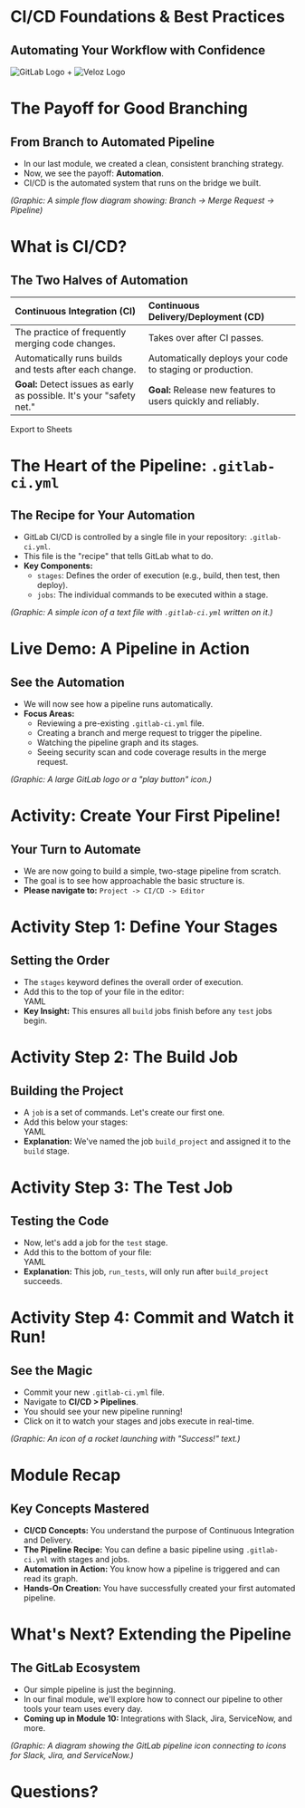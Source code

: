 # **CI/CD Foundations & Best Practices**

## **Automating Your Workflow with Confidence**

![GitLab Logo](https://about.gitlab.com/images/press/logo/png/gitlab-icon-rgb.png) + ![Veloz Logo](https://img1.wsimg.com/isteam/ip/55a4d049-b669-44b1-befb-5cbb852ac163/Veloz-Logo.svg/:/rs=w:59,h:59,cg:true,m/cr=w:59,h:59/qt=q:100/ll)


# **The Payoff for Good Branching**

## **From Branch to Automated Pipeline**

* In our last module, we created a clean, consistent branching strategy.  
* Now, we see the payoff: **Automation**.  
* CI/CD is the automated system that runs on the bridge we built.

*(Graphic: A simple flow diagram showing: Branch \-\> Merge Request \-\> Pipeline)*

# **What is CI/CD?**

## **The Two Halves of Automation**

| Continuous Integration (CI) | Continuous Delivery/Deployment (CD) |
| :---- | :---- |
| The practice of frequently merging code changes. | Takes over after CI passes. |
| Automatically runs builds and tests after each change. | Automatically deploys your code to staging or production. |
| **Goal:** Detect issues as early as possible. It's your "safety net." | **Goal:** Release new features to users quickly and reliably. |

Export to Sheets

# **The Heart of the Pipeline: `.gitlab-ci.yml`**

## **The Recipe for Your Automation**

* GitLab CI/CD is controlled by a single file in your repository: `.gitlab-ci.yml`.  
* This file is the "recipe" that tells GitLab what to do.  
* **Key Components:**  
  * `stages`: Defines the order of execution (e.g., build, then test, then deploy).  
  * `jobs`: The individual commands to be executed within a stage.

*(Graphic: A simple icon of a text file with `.gitlab-ci.yml` written on it.)*

# **Live Demo: A Pipeline in Action**

## **See the Automation**

* We will now see how a pipeline runs automatically.  
* **Focus Areas:**  
  * Reviewing a pre-existing `.gitlab-ci.yml` file.  
  * Creating a branch and merge request to trigger the pipeline.  
  * Watching the pipeline graph and its stages.  
  * Seeing security scan and code coverage results in the merge request.

*(Graphic: A large GitLab logo or a "play button" icon.)*

# **Activity: Create Your First Pipeline\!**

## **Your Turn to Automate**

* We are now going to build a simple, two-stage pipeline from scratch.  
* The goal is to see how approachable the basic structure is.  
* **Please navigate to:** `Project -> CI/CD -> Editor`

# **Activity Step 1: Define Your Stages**

## **Setting the Order**

* The `stages` keyword defines the overall order of execution.  
* Add this to the top of your file in the editor:  
  YAML  
* **Key Insight:** This ensures all `build` jobs finish before any `test` jobs begin.

# **Activity Step 2: The Build Job**

## **Building the Project**

* A `job` is a set of commands. Let's create our first one.  
* Add this below your stages:  
  YAML  
* **Explanation:** We've named the job `build_project` and assigned it to the `build` stage.

# **Activity Step 3: The Test Job**

## **Testing the Code**

* Now, let's add a job for the `test` stage.  
* Add this to the bottom of your file:  
  YAML  
* **Explanation:** This job, `run_tests`, will only run after `build_project` succeeds.

# **Activity Step 4: Commit and Watch it Run\!**

## **See the Magic**

* Commit your new `.gitlab-ci.yml` file.  
* Navigate to **CI/CD \> Pipelines**.  
* You should see your new pipeline running\!  
* Click on it to watch your stages and jobs execute in real-time.

*(Graphic: An icon of a rocket launching with "Success\!" text.)*

# **Module Recap**

## **Key Concepts Mastered**

* **CI/CD Concepts:** You understand the purpose of Continuous Integration and Delivery.  
* **The Pipeline Recipe:** You can define a basic pipeline using `.gitlab-ci.yml` with stages and jobs.  
* **Automation in Action:** You know how a pipeline is triggered and can read its graph.  
* **Hands-On Creation:** You have successfully created your first automated pipeline.

# **What's Next? Extending the Pipeline**

## **The GitLab Ecosystem**

* Our simple pipeline is just the beginning.  
* In our final module, we'll explore how to connect our pipeline to other tools your team uses every day.  
* **Coming up in Module 10:** Integrations with Slack, Jira, ServiceNow, and more.

*(Graphic: A diagram showing the GitLab pipeline icon connecting to icons for Slack, Jira, and ServiceNow.)*

# Questions?
